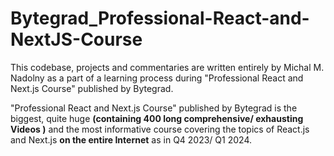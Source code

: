 # Bytegrad_Professional-React-and-NextJS-Course

This codebase, projects and commentaries are written entirely by Michal M. Nadolny as a part of a learning process during "Professional React and Next.js Course" published by Bytegrad.

"Professional React and Next.js Course" published by Bytegrad is the biggest, quite huge **(containing 400 long comprehensive/ exhausting Videos )** and the most informative course covering the topics of React.js and Next.js **on the entire Internet** as in Q4 2023/ Q1 2024.
